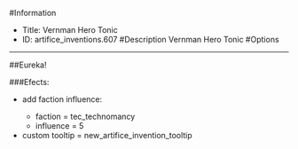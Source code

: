 #Information
 - Title: Vernman Hero Tonic
 - ID: artifice_inventions.607
#Description
Vernman Hero Tonic
#Options

___
##Eureka!

###Efects:<ul><li>add faction influence:</li><ul><li>faction = tec_technomancy</li><li>influence = 5</li></ul><li>custom tooltip = new_artifice_invention_tooltip</li></ul>
